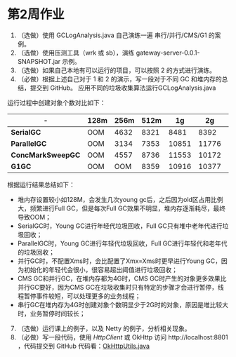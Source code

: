 # 第2周作业

1. （选做）使用 GCLogAnalysis.java 自己演练一遍 串行/并行/CMS/G1 的案例。
2. （选做）使用压测工具（wrk 或 sb），演练 gateway-server-0.0.1-SNAPSHOT.jar 示例。
3. （选做）如果自己本地有可以运行的项目，可以按照 2 的方式进行演练。
4. （必做）根据上述自己对于 1 和 2 的演示，写一段对于不同 GC 和堆内存的总结，提交到 GitHub。
   应用不同的垃圾收集算法运行GCLogAnalysis.java


运行过程中创建对象个数对比如下：

-|128m| 256m | 512m | 1g | 2g | 4g
---|---|---|---|---|---|---
**SerialGC** | OOM | 4632 | 8321 | 8481 | 8392 | 5544
**ParallelGC** | OOM | 3134 | 7353 | 10851 | 11776 | 7812
**ConcMarkSweepGC** | OOM | 4557 | 8736 | 11553 | 10172 | 9447
**G1GC** | OOM | OOM | 8359 | 10916 | 10377 | 11679

根据运行结果总结如下： 
- 堆内存设置较小如128M，会发生几次young gc后，之后因为old区占用比例大，频繁进行Full GC，但是每次Full GC效果不明显，堆内存逐渐耗尽，最终导致OOM； 
- SerialGC时，Young GC进行年轻代垃圾回收，Full GC只有堆中老年代进行垃圾回收；
- ParallelGC时，Young GC进行年轻代垃圾回收，Full GC进行年轻代和老年代的垃圾回收；
- 并行GC时，不配置Xms时，会比配置了Xmx=Xms时更早进行Young GC，因为初始化的年轻代会很小，很容易超出阈值进行垃圾回收；
- CMS GC和并行GC，在堆内存都为4G时，CMS GC时产生的对象更多效果比并行GC要好，因为CMS GC在垃圾收集时只有特定的步骤才会进行暂停，线程暂停事件较短，可以处理更多的业务线程；
- 串行GC在堆内存为4G时创建对象个数明显少于2G时的对象，原因是堆比较大时，业务暂停时间较长；

7. （选做）运行课上的例子，以及 Netty 的例子，分析相关现象。
8. （必做）写一段代码，使用 _HttpClient_ 或 OkHttp 访问 http://localhost:8801 ，代码提交到 GitHub
代码看：[OkHttpUtils.java](https://github.com/cleverUtd/JavaCource/blob/main/week02/src/main/java/httpserver/OkHttpUtils.java)